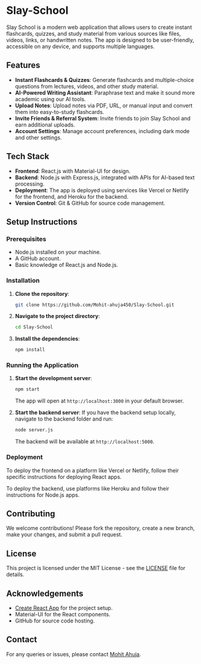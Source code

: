 # Slay-School

Slay School is a modern web application that allows users to create instant flashcards, quizzes, and study material from various sources like files, videos, links, or handwritten notes. The app is designed to be user-friendly, accessible on any device, and supports multiple languages.

## Features

- **Instant Flashcards & Quizzes**: Generate flashcards and multiple-choice questions from lectures, videos, and other study material.
- **AI-Powered Writing Assistant**: Paraphrase text and make it sound more academic using our AI tools.
- **Upload Notes**: Upload notes via PDF, URL, or manual input and convert them into easy-to-study flashcards.
- **Invite Friends & Referral System**: Invite friends to join Slay School and earn additional uploads.
- **Account Settings**: Manage account preferences, including dark mode and other settings.

## Tech Stack

- **Frontend**: React.js with Material-UI for design.
- **Backend**: Node.js with Express.js, integrated with APIs for AI-based text processing.
- **Deployment**: The app is deployed using services like Vercel or Netlify for the frontend, and Heroku for the backend.
- **Version Control**: Git & GitHub for source code management.

## Setup Instructions

### Prerequisites

- Node.js installed on your machine.
- A GitHub account.
- Basic knowledge of React.js and Node.js.

### Installation

1. **Clone the repository**:
    ```bash
    git clone https://github.com/Mohit-ahuja450/Slay-School.git
    ```
2. **Navigate to the project directory**:
    ```bash
    cd Slay-School
    ```
3. **Install the dependencies**:
    ```bash
    npm install
    ```

### Running the Application

1. **Start the development server**:
    ```bash
    npm start
    ```
    The app will open at `http://localhost:3000` in your default browser.

2. **Start the backend server**:
    If you have the backend setup locally, navigate to the backend folder and run:
    ```bash
    node server.js
    ```
    The backend will be available at `http://localhost:5000`.

### Deployment

To deploy the frontend on a platform like Vercel or Netlify, follow their specific instructions for deploying React apps.

To deploy the backend, use platforms like Heroku and follow their instructions for Node.js apps.

## Contributing

We welcome contributions! Please fork the repository, create a new branch, make your changes, and submit a pull request.

## License

This project is licensed under the MIT License - see the [LICENSE](LICENSE) file for details.

## Acknowledgements

- [Create React App](https://github.com/facebook/create-react-app) for the project setup.
- Material-UI for the React components.
- GitHub for source code hosting.

## Contact

For any queries or issues, please contact [Mohit Ahuja](mailto:mohitahuja450@gmail.com).
